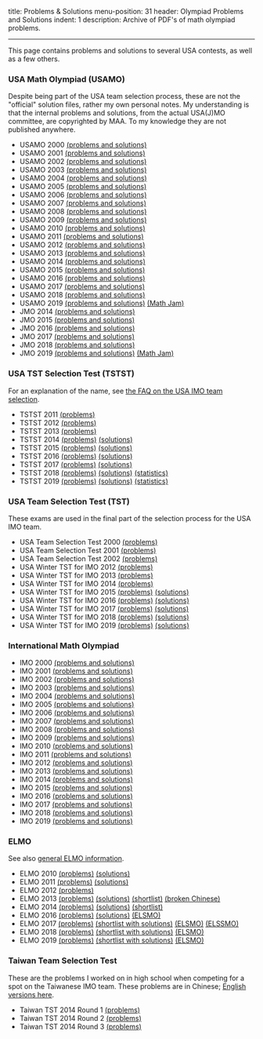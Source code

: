 title: Problems & Solutions
menu-position: 31
header: Olympiad Problems and Solutions
indent: 1
description: Archive of PDF's of math olympiad problems.

---

This page contains problems and solutions
to several USA contests, as well as a few others.

### USA Math Olympiad (USAMO)

Despite being part of the USA team selection process,
these are not the "official" solution files,
rather my own personal notes.
My understanding is that the internal problems and solutions,
from the actual USA(J)MO committee, are copyrighted by MAA.
To my knowledge they are not published anywhere.

* USAMO 2000 [(problems and solutions)](exams/USAMO-2000-notes.pdf)
* USAMO 2001 [(problems and solutions)](exams/USAMO-2001-notes.pdf)
* USAMO 2002 [(problems and solutions)](exams/USAMO-2002-notes.pdf)
* USAMO 2003 [(problems and solutions)](exams/USAMO-2003-notes.pdf)
* USAMO 2004 [(problems and solutions)](exams/USAMO-2004-notes.pdf)
* USAMO 2005 [(problems and solutions)](exams/USAMO-2005-notes.pdf)
* USAMO 2006 [(problems and solutions)](exams/USAMO-2006-notes.pdf)
* USAMO 2007 [(problems and solutions)](exams/USAMO-2007-notes.pdf)
* USAMO 2008 [(problems and solutions)](exams/USAMO-2008-notes.pdf)
* USAMO 2009 [(problems and solutions)](exams/USAMO-2009-notes.pdf)
* USAMO 2010 [(problems and solutions)](exams/USAMO-2010-notes.pdf)
* USAMO 2011 [(problems and solutions)](exams/USAMO-2011-notes.pdf)
* USAMO 2012 [(problems and solutions)](exams/USAMO-2012-notes.pdf)
* USAMO 2013 [(problems and solutions)](exams/USAMO-2013-notes.pdf)
* USAMO 2014 [(problems and solutions)](exams/USAMO-2014-notes.pdf)
* USAMO 2015 [(problems and solutions)](exams/USAMO-2015-notes.pdf)
* USAMO 2016 [(problems and solutions)](exams/USAMO-2016-notes.pdf)
* USAMO 2017 [(problems and solutions)](exams/USAMO-2017-notes.pdf)
* USAMO 2018 [(problems and solutions)](exams/USAMO-2018-notes.pdf)
* USAMO 2019 [(problems and solutions)](exams/USAMO-2019-notes.pdf) [(Math Jam)](https://aops.com/school/mathjams-transcripts?id=491)
* JMO 2014 [(problems and solutions)](exams/JMO-2014-notes.pdf)
* JMO 2015 [(problems and solutions)](exams/JMO-2015-notes.pdf)
* JMO 2016 [(problems and solutions)](exams/JMO-2016-notes.pdf)
* JMO 2017 [(problems and solutions)](exams/JMO-2017-notes.pdf)
* JMO 2018 [(problems and solutions)](exams/JMO-2018-notes.pdf)
* JMO 2019 [(problems and solutions)](exams/JMO-2019-notes.pdf) [(Math Jam)](https://aops.com/school/mathjams-transcripts?id=491)

### USA TST Selection Test (TSTST)

For an explanation of the name,
see [the FAQ on the USA IMO team selection](FAQs/rules.html).

* TSTST 2011 [(problems)](exams/TSTST-2011.pdf)
* TSTST 2012 [(problems)](exams/TSTST-2012.pdf)
* TSTST 2013 [(problems)](exams/TSTST-2013.pdf)
* TSTST 2014 [(problems)](exams/TSTST-2014.pdf) [(solutions)](exams/TSTST-2014-sols.pdf)
* TSTST 2015 [(problems)](exams/TSTST-2015.pdf) [(solutions)](exams/TSTST-2015-sols.pdf)
* TSTST 2016 [(problems)](exams/TSTST-2016.pdf) [(solutions)](exams/sols-TSTST-2016.pdf)
* TSTST 2017 [(problems)](exams/TSTST-2017.pdf) [(solutions)](exams/sols-TSTST-2017.pdf)
* TSTST 2018 [(problems)](exams/TSTST-2018.pdf) [(solutions)](exams/sols-TSTST-2018.pdf) [(statistics)](exams/stats-TSTST-2018.pdf)
* TSTST 2019 [(problems)](exams/TSTST-2019.pdf) [(solutions)](exams/sols-TSTST-2019.pdf) [(statistics)](exams/stats-TSTST-2019.pdf)

### USA Team Selection Test (TST)

These exams are used in the final part of
the selection process for the USA IMO team.

* USA Team Selection Test 2000 [(problems)](exams/tse00.pdf)
* USA Team Selection Test 2001 [(problems)](exams/tse01.pdf)
* USA Team Selection Test 2002 [(problems)](exams/tse02.pdf)
* USA Winter TST for IMO 2012 [(problems)](exams/TST-IMO-2012.pdf)
* USA Winter TST for IMO 2013 [(problems)](exams/TST-IMO-2013.pdf)
* USA Winter TST for IMO 2014 [(problems)](exams/TST-IMO-2014.pdf)
* USA Winter TST for IMO 2015 [(problems)](exams/TST-IMO-2015.pdf) [(solutions)](exams/TST-IMO-2015-sols.pdf)
* USA Winter TST for IMO 2016 [(problems)](exams/TST-IMO-2016.pdf) [(solutions)](exams/TST-IMO-2016-sols.pdf)
* USA Winter TST for IMO 2017 [(problems)](exams/IMO-2017-TST.pdf) [(solutions)](exams/sols-TST-IMO-2017.pdf)
* USA Winter TST for IMO 2018 [(problems)](exams/IMO-2018-TST.pdf) [(solutions)](exams/sols-TST-IMO-2018.pdf)
* USA Winter TST for IMO 2019 [(problems)](exams/IMO-2019-TST.pdf) [(solutions)](exams/sols-TST-IMO-2019.pdf)

### International Math Olympiad

* IMO 2000 [(problems and solutions)](exams/IMO-2000-notes.pdf)
* IMO 2001 [(problems and solutions)](exams/IMO-2001-notes.pdf)
* IMO 2002 [(problems and solutions)](exams/IMO-2002-notes.pdf)
* IMO 2003 [(problems and solutions)](exams/IMO-2003-notes.pdf)
* IMO 2004 [(problems and solutions)](exams/IMO-2004-notes.pdf)
* IMO 2005 [(problems and solutions)](exams/IMO-2005-notes.pdf)
* IMO 2006 [(problems and solutions)](exams/IMO-2006-notes.pdf)
* IMO 2007 [(problems and solutions)](exams/IMO-2007-notes.pdf)
* IMO 2008 [(problems and solutions)](exams/IMO-2008-notes.pdf)
* IMO 2009 [(problems and solutions)](exams/IMO-2009-notes.pdf)
* IMO 2010 [(problems and solutions)](exams/IMO-2010-notes.pdf)
* IMO 2011 [(problems and solutions)](exams/IMO-2011-notes.pdf)
* IMO 2012 [(problems and solutions)](exams/IMO-2012-notes.pdf)
* IMO 2013 [(problems and solutions)](exams/IMO-2013-notes.pdf)
* IMO 2014 [(problems and solutions)](exams/IMO-2014-notes.pdf)
* IMO 2015 [(problems and solutions)](exams/IMO-2015-notes.pdf)
* IMO 2016 [(problems and solutions)](exams/IMO-2016-notes.pdf)
* IMO 2017 [(problems and solutions)](exams/IMO-2017-notes.pdf)
* IMO 2018 [(problems and solutions)](exams/IMO-2018-notes.pdf)
* IMO 2019 [(problems and solutions)](exams/IMO-2019-notes.pdf)

### ELMO

See also [general ELMO information](elmo/general.html).

* ELMO 2010 [(problems)](exams/ELMO-2010.pdf) [(solutions)](exams/ELMO-2010-sols.pdf)
* ELMO 2011 [(problems)](exams/ELMO-2011.pdf) [(solutions)](exams/ELMO-2011-sols.pdf)
* ELMO 2012 [(problems)](exams/ELMO-2012.pdf)
* ELMO 2013 [(problems)](exams/ELMO-2013.pdf)
	[(solutions)](exams/ELMO-2013-sols.pdf)
	[(shortlist)](exams/ELMO-2013-SL.pdf)
	[(broken Chinese)](exams/ELMO-2013-chinese.pdf)
* ELMO 2014 [(problems)](exams/ELMO-2014.pdf)
	[(solutions)](exams/ELMO-2014-sols.pdf)
	[(shortlist)](exams/ELMO-2014-SL.pdf)
* ELMO 2016 [(problems)](exams/ELMO-2016.pdf)
	[(solutions)](exams/ELMO-2016-sols.pdf)
	[(ELSMO)](exams/ELSMO-2016.pdf)
* ELMO 2017 [(problems)](exams/ELMO-2017.pdf)
	[(shortlist with solutions)](exams/ELMO-2017-SL.pdf)
	[(ELSMO)](exams/ELSMO-2017.pdf)
	[(ELSSMO)](exams/ELSSMO-2017.pdf)
* ELMO 2018 [(problems)](exams/ELMO-2018.pdf)
	[(shortlist with solutions)](exams/ELMO-2018-SL.pdf)
	[(ELSMO)](exams/ELSMO-2018.pdf)
* ELMO 2019 [(problems)](exams/ELMO-2019.pdf)
	[(shortlist with solutions)](exams/ELMO-2019-SL.pdf)
	[(ELSMO)](exams/ELSMO-2019.pdf)

### Taiwan Team Selection Test

These are the problems I worked on in high school
when competing for a spot on the Taiwanese IMO team.
These problems are in Chinese;
[English versions here](http://www.aops.com/community/c41558).

* Taiwan TST 2014 Round 1 [(problems)](exams/TaiwanTST-2014-1.pdf)
* Taiwan TST 2014 Round 2 [(problems)](exams/TaiwanTST-2014-2.pdf)
* Taiwan TST 2014 Round 3 [(problems)](exams/TaiwanTST-2014-3.pdf)
